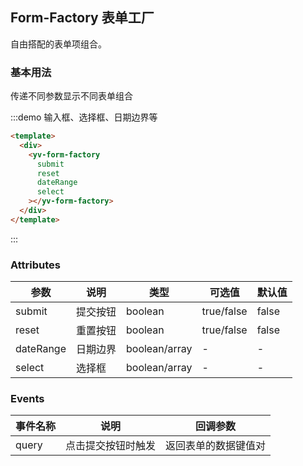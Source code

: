 ## Form-Factory 表单工厂

自由搭配的表单项组合。

### 基本用法

传递不同参数显示不同表单组合

:::demo 输入框、选择框、日期边界等
```html
<template>
  <div>
    <yv-form-factory
      submit
      reset
      dateRange
      select
    ></yv-form-factory>
  </div>
</template>
```
:::

### Attributes
| 参数      | 说明          | 类型      | 可选值                           | 默认值  |
|---------- |-------------- |---------- |--------------------------------  |-------- |
| submit | 提交按钮 | boolean | true/false | false |
| reset  | 重置按钮 | boolean | true/false | false |
| dateRange | 日期边界 | boolean/array | - | - |
| select | 选择框 | boolean/array | - | - |

### Events
| 事件名称 | 说明 | 回调参数 |
|---------- |-------- |---------- |
| query | 点击提交按钮时触发 | 返回表单的数据键值对 |

